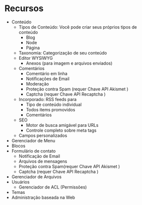 # Recursos

* Conteúdo
   * Tipos de Conteúdo: Você pode criar seus próprios tipos de conteúdo
      * Blog
      * Node
      * Página 
   * Taxonomia: Categorização de seu conteúdo
   * Editor WYSIWYG
      * Anexos (para imagem e arquivos enviados)
   * Comentários
      * Comentário em linha
      * Notificações de Email
      * Moderação
      * Proteção contra Spam (requer Chave API Akismet )
      * Captcha (requer Chave API Recaptcha ) 
   * Incorporado: RSS feeds para
      * Tipo de conteúdo individual
      * Todos items promovidos
      * Comentários
   * SEO
      * Motor de busca amigável para URLs
      * Controle completo sobre meta tags
   * Campos personalizados
* Gerenciador de Menu
* Blocos
* Formulário de contato
  * Notificação de Email
  * Arquivos de mensagens
  * Proteção contra Spam(requer Chave API Akismet )
  * Captcha (requer Chave API Recaptcha ) 
* Gerenciador de Arquivos
* Usuários
  * Gerenciador de ACL (Permissões) 
* Temas
* Administração baseada na Web